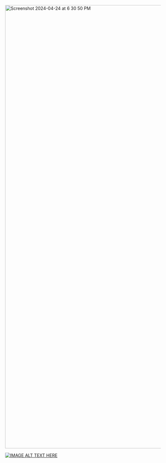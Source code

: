<img width="1437" alt="Screenshot 2024-04-24 at 6 30 50 PM" src="https://github.com/Tomasdfgh/RBCs_Borealis_AIs_Shelter_Occupancy_Forecast/assets/105636722/2f893bee-4825-437b-9fda-5dacf9281ac7">

[![IMAGE ALT TEXT HERE](https://img.youtube.com/vi/-DDK9pMYjrk)](https://www.youtube.com/watch?v=-DDK9pMYjrk)
